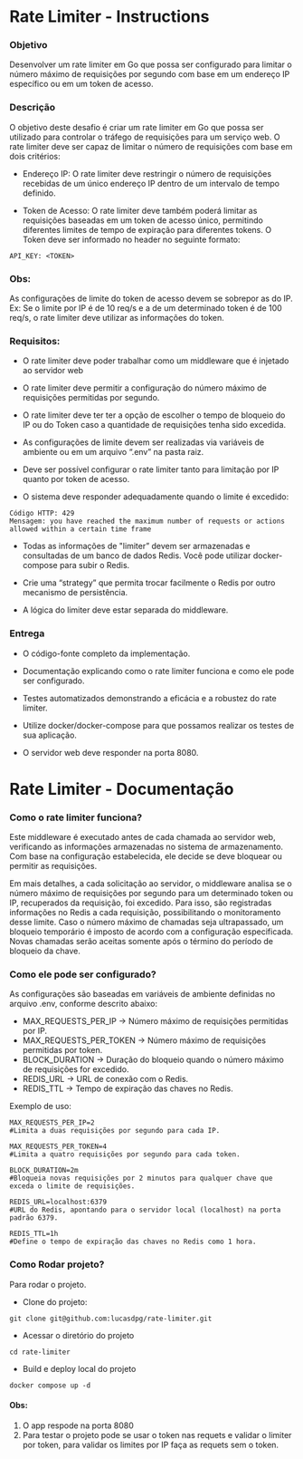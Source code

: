 # Rate Limiter - Instructions

### Objetivo

Desenvolver um rate limiter em Go que possa ser configurado para limitar o número máximo de requisições por segundo com base em um endereço IP específico ou em um token de acesso.

### Descrição

O objetivo deste desafio é criar um rate limiter em Go que possa ser utilizado para controlar o tráfego de requisições para um serviço web. O rate limiter deve ser capaz de limitar o número de requisições com base em dois critérios:

- Endereço IP: O rate limiter deve restringir o número de requisições recebidas de um único endereço IP dentro de um intervalo de tempo definido.

- Token de Acesso: O rate limiter deve também poderá limitar as requisições baseadas em um token de acesso único, permitindo diferentes limites de tempo de expiração para diferentes tokens. O Token deve ser informado no header no seguinte formato:

```
API_KEY: <TOKEN>
```

### Obs:

As configurações de limite do token de acesso devem se sobrepor as do IP. Ex: Se o limite por IP é de 10 req/s e a de um determinado token é de 100 req/s, o rate limiter deve utilizar as informações do token.

### Requisitos:

- O rate limiter deve poder trabalhar como um middleware que é injetado ao servidor web

- O rate limiter deve permitir a configuração do número máximo de requisições permitidas por segundo.

- O rate limiter deve ter ter a opção de escolher o tempo de bloqueio do IP ou do Token caso a quantidade de requisições tenha sido excedida.

- As configurações de limite devem ser realizadas via variáveis de ambiente ou em um arquivo “.env” na pasta raiz.

- Deve ser possível configurar o rate limiter tanto para limitação por IP quanto por token de acesso.

- O sistema deve responder adequadamente quando o limite é excedido:
```
Código HTTP: 429
Mensagem: you have reached the maximum number of requests or actions allowed within a certain time frame
```

- Todas as informações de "limiter” devem ser armazenadas e consultadas de um banco de dados Redis. Você pode utilizar docker-compose para subir o Redis.

- Crie uma “strategy” que permita trocar facilmente o Redis por outro mecanismo de persistência.

- A lógica do limiter deve estar separada do middleware.

### Entrega

- O código-fonte completo da implementação.

- Documentação explicando como o rate limiter funciona e como ele pode ser configurado.

- Testes automatizados demonstrando a eficácia e a robustez do rate limiter.

- Utilize docker/docker-compose para que possamos realizar os testes de sua aplicação.

- O servidor web deve responder na porta 8080.


# Rate Limiter - Documentação

### Como o rate limiter funciona?

Este middleware é executado antes de cada chamada ao servidor web, verificando as informações armazenadas no sistema de armazenamento. Com base na configuração estabelecida, ele decide se deve bloquear ou permitir as requisições.

Em mais detalhes, a cada solicitação ao servidor, o middleware analisa se o número máximo de requisições por segundo para um determinado token ou IP, recuperados da requisição, foi excedido. Para isso, são registradas informações no Redis a cada requisição, possibilitando o monitoramento desse limite. Caso o número máximo de chamadas seja ultrapassado, um bloqueio temporário é imposto de acordo com a configuração especificada. Novas chamadas serão aceitas somente após o término do período de bloqueio da chave.

### Como ele pode ser configurado?

As configurações são baseadas em variáveis de ambiente definidas no arquivo .env, conforme descrito abaixo:

- MAX_REQUESTS_PER_IP → Número máximo de requisições permitidas por IP.
- MAX_REQUESTS_PER_TOKEN → Número máximo de requisições permitidas por token.
- BLOCK_DURATION → Duração do bloqueio quando o número máximo de requisições for excedido.
- REDIS_URL → URL de conexão com o Redis.
- REDIS_TTL → Tempo de expiração das chaves no Redis.

Exemplo de uso:

```
MAX_REQUESTS_PER_IP=2
#Limita a duas requisições por segundo para cada IP.

MAX_REQUESTS_PER_TOKEN=4
#Limita a quatro requisições por segundo para cada token.

BLOCK_DURATION=2m
#Bloqueia novas requisições por 2 minutos para qualquer chave que exceda o limite de requisições.

REDIS_URL=localhost:6379
#URL do Redis, apontando para o servidor local (localhost) na porta padrão 6379.

REDIS_TTL=1h
#Define o tempo de expiração das chaves no Redis como 1 hora.
```

### Como Rodar projeto?

Para rodar o projeto.

- Clone do projeto:
```
git clone git@github.com:lucasdpg/rate-limiter.git
```

- Acessar o diretório do projeto
```
cd rate-limiter
```

- Build e deploy local do projeto
```
docker compose up -d
```

#### Obs:

1. O app respode na porta 8080
2. Para testar o projeto pode se usar o token nas requets e validar o limiter por token, para validar os limites por IP faça as requets sem o token. 